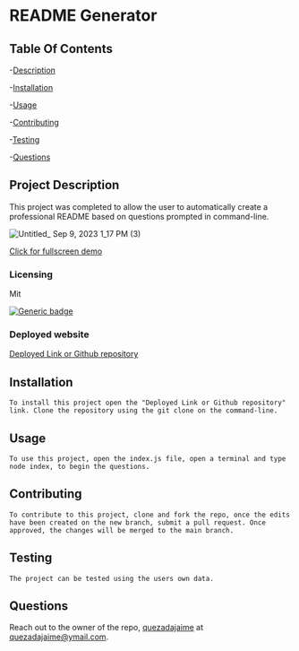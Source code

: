 
# README Generator 

## Table Of Contents
-[Description](#project-description)

-[Installation](#installation)
    
-[Usage](#usage)
    
-[Contributing](#contributing)
    
-[Testing](#testing)
    
-[Questions](#questions)

## Project Description
This project was completed to allow the user to automatically create a professional README based on questions prompted in command-line.

![Untitled_ Sep 9, 2023 1_17 PM (3)](https://github.com/quezadajaime/fictional-goggles/assets/136545874/bef98265-f651-4344-a653-08e1b11655eb)

[Click for fullscreen demo](https://drive.google.com/file/d/1-NFC8O2-IEQYTZqqLECe0uItwRrDMdt2/view)

### Licensing 
Mit

[![Generic badge](https://img.shields.io/badge/License-Mit-green.svg)](https://choosealicense.com/licenses/mit/.)
    
    


### Deployed website
[Deployed Link or Github repository](https://github.com/quezadajaime/fictional-goggles.git)
    

## Installation
    To install this project open the "Deployed Link or Github repository" link. Clone the repository using the git clone on the command-line.

## Usage
    To use this project, open the index.js file, open a terminal and type node index, to begin the questions.

## Contributing
    To contribute to this project, clone and fork the repo, once the edits have been created on the new branch, submit a pull request. Once approved, the changes will be merged to the main branch.

## Testing
    The project can be tested using the users own data.

## Questions
Reach out to the owner of the repo, [quezadajaime](https://github.com/quezadajaime) at quezadajaime@ymail.com.
